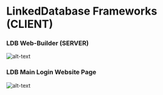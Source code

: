 # LinkedDatabase Frameworks (CLIENT)

### LDB Web-Builder (SERVER)

![alt-text](https://github.com/sirakberhane/LDBFrameworkServer/blob/master/LDB%20Framework/interface/Server%20(Web%20Builder%20Start-up).PNG)


### LDB Main Login Website Page

![alt-text](https://github.com/sirakberhane/LDBFrameworkServer/blob/master/LDB%20Framework/interface/Screen%20Shot%202018-07-25%20at%2011.30.43%20AM_macbookgold_front.png) 
